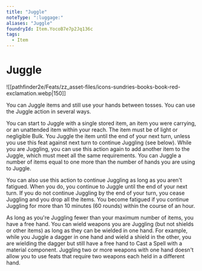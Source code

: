 ```yaml
---
title: "Juggle"
noteType: ":luggage:"
aliases: "Juggle"
foundryId: Item.YocoB7e7p2Jq136c
tags:
  - Item
---
```


# Juggle
![[pathfinder2e/Feats/zz_asset-files/icons-sundries-books-book-red-exclamation.webp|150]]

You can Juggle items and still use your hands between tosses. You can use the Juggle action in several ways.

You can start to Juggle with a single stored item, an item you were carrying, or an unattended item within your reach. The item must be of light or negligible Bulk. You Juggle the item until the end of your next turn, unless you use this feat against next turn to continue Juggling (see below). While you are Juggling, you can use this action again to add another item to the Juggle, which must meet all the same requirements. You can Juggle a number of items equal to one more than the number of hands you are using to Juggle.

You can also use this action to continue Juggling as long as you aren't fatigued. When you do, you continue to Juggle until the end of your next turn. If you do not continue Juggling by the end of your turn, you cease Juggling and you drop all the items. You become fatigued if you continue Juggling for more than 10 minutes (60 rounds) within the course of an hour.

As long as you're Juggling fewer than your maximum number of items, you have a free hand. You can wield weapons you are Juggling (but not shields or other items) as long as they can be wielded in one hand. For example, while you Juggle a dagger in one hand and wield a shield in the other, you are wielding the dagger but still have a free hand to Cast a Spell with a material component. Juggling two or more weapons with one hand doesn't allow you to use feats that require two weapons each held in a different hand.
